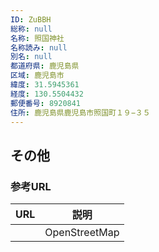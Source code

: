```yaml
---
ID: ZuBBH
総称: null
名称: 照国神社
名称読み: null
別名: null
都道府県: 鹿児島県
区域: 鹿児島市
緯度: 31.5945361
経度: 130.5504432
郵便番号: 8920841
住所: 鹿児島県鹿児島市照国町１９−３５
---
```


## その他

### 参考URL

| URL | 説明          |
| --- | ------------- |
|     | OpenStreetMap |
